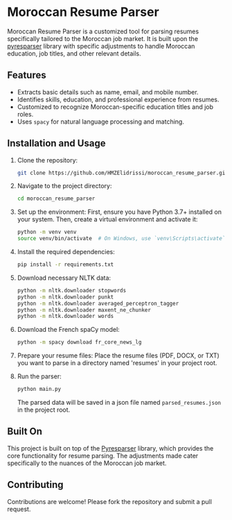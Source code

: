 # Moroccan Resume Parser

Moroccan Resume Parser is a customized tool for parsing resumes specifically tailored to the Moroccan job market. It is built upon the [pyresparser](https://github.com/OmkarPathak/pyresparser) library with specific adjustments to handle Moroccan education, job titles, and other relevant details.

## Features

- Extracts basic details such as name, email, and mobile number.
- Identifies skills, education, and professional experience from resumes.
- Customized to recognize Moroccan-specific education titles and job roles.
- Uses `spacy` for natural language processing and matching.

## Installation and Usage

1. Clone the repository:
    ```bash
    git clone https://github.com/HMZElidrissi/moroccan_resume_parser.git
    ```

2. Navigate to the project directory:
    ```bash
    cd moroccan_resume_parser
    ```
   
3. Set up the environment:
   First, ensure you have Python 3.7+ installed on your system. Then, create a virtual environment and activate it:

    ```bash
    python -m venv venv
    source venv/bin/activate  # On Windows, use `venv\Scripts\activate`
    ```

3. Install the required dependencies:
    ```bash
    pip install -r requirements.txt
    ```
   
4. Download necessary NLTK data:
    ```bash
    python -m nltk.downloader stopwords
    python -m nltk.downloader punkt
    python -m nltk.downloader averaged_perceptron_tagger
    python -m nltk.downloader maxent_ne_chunker
    python -m nltk.downloader words
    ```

5. Download the French spaCy model:
    ```bash
    python -m spacy download fr_core_news_lg
    ```
   
6. Prepare your resume files:
   Place the resume files (PDF, DOCX, or TXT) you want to parse in a directory named 'resumes' in your project root.

7. Run the parser:
    ```bash
    python main.py
    ```
   The parsed data will be saved in a json file named `parsed_resumes.json` in the project root.


## Built On

This project is built on top of the [Pyresparser](https://github.com/OmkarPathak/pyresparser) library, which provides the core functionality for resume parsing. The adjustments made cater specifically to the nuances of the Moroccan job market.

## Contributing

Contributions are welcome! Please fork the repository and submit a pull request.